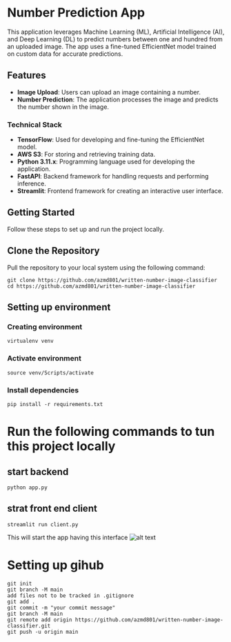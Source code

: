 # Number Prediction App

This application leverages Machine Learning (ML), Artificial Intelligence (AI), and Deep Learning (DL) to predict numbers between one and hundred from an uploaded image. The app uses a fine-tuned EfficientNet model trained on custom data for accurate predictions.

## Features

- **Image Upload**: Users can upload an image containing a number.
- **Number Prediction**: The application processes the image and predicts the number shown in the image.

### Technical Stack

- **TensorFlow**: Used for developing and fine-tuning the EfficientNet model.
- **AWS S3**: For storing and retrieving training data.
- **Python 3.11.x**: Programming language used for developing the application.
- **FastAPI**: Backend framework for handling requests and performing inference.
- **Streamlit**: Frontend framework for creating an interactive user interface.


## Getting Started

Follow these steps to set up and run the project locally.



## Clone the Repository

   Pull the repository to your local system using the following command:
   
   `git clone https://github.com/azmd801/written-number-image-classifier`  
   `cd https://github.com/azmd801/written-number-image-classifier`  




## Setting up environment
### Creating environment
``virtualenv venv``  
### Activate environment
``source venv/Scripts/activate``  
### Install dependencies
```pip install -r requirements.txt```  

# Run the following commands to tun this project locally
## start backend 
`python app.py`  
## strat front end client
`streamlit run client.py`  

This will start the app having this interface
![alt text](<Screenshot (332).png>)

# Setting up gihub
`git init`   
`git branch -M main`   
`add files not to be tracked in .gitignore`   
`git add .`  
`git commit -m "your commit message"`  
`git branch -M main`  
`git remote add origin https://github.com/azmd801/written-number-image-classifier.git`  
`git push -u origin main`   